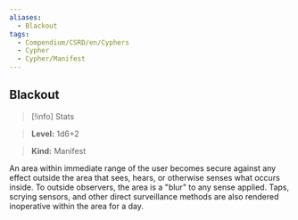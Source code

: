 ```yaml
---
aliases:
  - Blackout
tags:
  - Compendium/CSRD/en/Cyphers
  - Cypher
  - Cypher/Manifest
---
```

    
      
## Blackout      
>[!info] Stats      
> **Level:** 1d6+2      
> **Kind:** Manifest    
      
An area within immediate range of the user becomes secure against any effect outside the area that sees, hears, or otherwise senses what occurs inside. To outside observers, the area is a "blur" to any sense applied. Taps, scrying sensors, and other direct surveillance methods are also rendered inoperative within the area for a day.